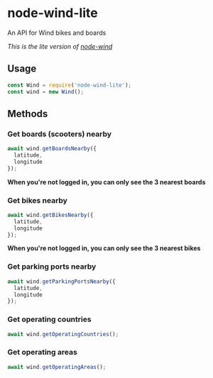 # node-wind-lite

An API for Wind bikes and boards

_This is the lite version of [node-wind](https://github.com/jzarca01/node-wind)_

## Usage

```javascript
const Wind = require('node-wind-lite');
const wind = new Wind();
```

## Methods

### Get boards (scooters) nearby

```javascript
await wind.getBoardsNearby({
  latitude,
  longitude
});
```

**When you're not logged in, you can only see the 3 nearest boards**

### Get bikes nearby

```javascript
await wind.getBikesNearby({
  latitude,
  longitude
});
```

**When you're not logged in, you can only see the 3 nearest bikes**

### Get parking ports nearby

```javascript
await wind.getParkingPortsNearby({
  latitude,
  longitude
});
```

### Get operating countries

```javascript
await wind.getOperatingCountries();
```

### Get operating areas

```javascript
await wind.getOperatingAreas();
```
